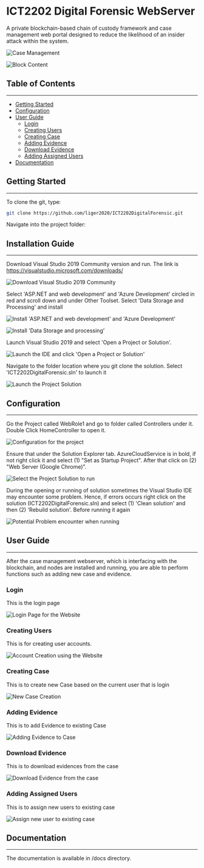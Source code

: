 # **ICT2202 Digital Forensic WebServer**

A private blockchain-based chain of custody framework and case management web portal designed to reduce the likelihood of an insider attack within the system.

![Case Management][case-management]

![Block Content][blockchain-content]

## Table of Contents
--------------------
- [Getting Started](#getting-started)
- [Configuration](#configuration)
- [User Guide](#user-guide)
  - [Login](#login)
  - [Creating Users](#creating-users)
  - [Creating Case](#creating-case)
  - [Adding Evidence](#adding-evidence)
  - [Download Evidence](#download-evidence)
  - [Adding Assigned Users](#adding-assigned-users)
- [Documentation](#documentation)

## Getting Started
------------------
To clone the git, type:

```bash
git clone https://github.com/liger2020/ICT2202DigitalForensic.git
```

Navigate into the project folder:

## Installation Guide
------------------
Download Visual Studio 2019 Community version and run. The link is https://visualstudio.microsoft.com/downloads/

![Download Visual Studio 2019 Community][VisualStudio2019Download]

Select 'ASP.NET and web development' and 'Azure Development' circled in red and scroll down and under Other Toolset. Select 'Data Storage and Processing' and install

![Install 'ASP.NET and web development' and 'Azure Development'][RequiredProgram]

![Install 'Data Storage and processing'][RequiredProgram2]

Launch Visual Studio 2019 and select 'Open a Project or Solution'.

![Launch the IDE and click 'Open a Project or Solution'][OpenaProjectorsolution]

Navigate to the folder location where you git clone the solution. Select 'ICT2202DigitalForensic.sln' to launch it

![Launch the Project Solution][NavigateToFolderLocation]

## Configuration
----------------
Go the Project called WebRole1 and go to folder called Controllers under it. Double Click HomeController to open it.

![Configuration for the project][Configuration]

Ensure that under the Solution Explorer tab. AzureCloudService is in bold, if not right click it and select (1) "Set as Startup Project". After that click on (2) "Web Server (Google Chrome)".

![Select the Project Solution to run][RunSolution]

During the opening or running of solution sometimes the Visual Studio IDE may encounter some problem. Hence, if errors occurs right click on the solution (ICT2202DigitalForensic.sln) and select (1) 'Clean solution' and then (2) 'Rebuild solution'. Before running it again

![Potential Problem encounter when running][SolveError]

## User Guide
-------------
After the case management webserver, which is interfacing with the blockchain, and nodes are installed and running, you are able to perform functions such as adding new case and evidence.

### Login
This is the login page

![Login Page for the Website][Login]

### Creating Users
This is for creating user accounts.

![Account Creation using the Website][CreateAccount]

### Creating Case
This is to create new Case based on the current user that is login

![New Case Creation][UploadCase]

### Adding Evidence
This is to add Evidence to existing Case

![Adding Evidence to Case][UploadFile]

### Download Evidence
This is to download evidences from the case

![Download Evidence from the case][DownloadEvidence]

### Adding Assigned Users
This is to assign new users to existing case

![Assign new user to existing case][AssignUser]

## Documentation
----------------
The documentation is available in /docs directory.

[VisualStudio2019Download]: docs/Images/VisualStudio2019Download.jpg

[RequiredProgram]: docs/Images/RequiredProgram.jpg

[RequiredProgram2]: docs/Images/RequiredProgram2.jpg

[OpenaProjectorsolution]: docs/Images/OpenaProjectorsolution.jpg

[NavigateToFolderLocation]: docs/Images/NavigateToFolderLocation.jpg

[Configuration]: docs/Images/Configuration.jpg

[RunSolution]: docs/Images/RunSolution.jpg

[SolveError]: docs/Images/SolveError.jpg

[case-management]: https://liger2020.github.io/ICT2202DigitalForensic/images/blockchain-case-management-server.png "Case Management System"

[blockchain-content]: https://liger2020.github.io/ICT2202DigitalForensic/images/block-content.png "Contents of Blockchain"

[Login]: docs/LoginPage.jpg

[CreateAccount]: docs/CreateAccount.jpg

[IndexPage]: docs/IndexPage.jpg

[UploadCase]: docs/UploadCase.jpg

[UploadFile]: docs/UploadFile.jpg

[DownloadEvidence]: docs/DownloadEvidence.jpg

[AssignUser]: docs/AssignUser.jpg

[^note]: This is an assignment for ICT2202.

